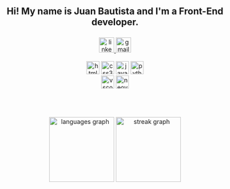 <h2 align="center">Hi! My name is Juan Bautista and I'm a Front-End developer.</h2>

###

<div align="center">
  <a href="https://www.linkedin.com/in/juanbautistazunino/" target="_blank">
    <img src="https://img.shields.io/static/v1?message=LinkedIn&logo=linkedin&label=&color=0077B5&logoColor=white&labelColor=&style=for-the-badge" height="35" alt="linkedin logo"  />
  </a>
  <a href="mailto:zuninojuanbautista@gmail.com" target="_blank">
    <img src="https://img.shields.io/static/v1?message=Gmail&logo=gmail&label=&color=D14836&logoColor=white&labelColor=&style=for-the-badge" height="35" alt="gmail logo"  />
  </a>
</div>

<br clear="both">

<div align="center">
  <img src="https://skillicons.dev/icons?i=html" height="30" alt="html5 logo"  />

  <img src="https://skillicons.dev/icons?i=css" height="30" alt="css3 logo"  />

  <img src="https://skillicons.dev/icons?i=js" height="30" alt="javascript logo"  />

  <img src="https://skillicons.dev/icons?i=py" height="30" alt="python logo"  />
</div>


<div align="center">
  <img src="https://skillicons.dev/icons?i=vscode" height="30" alt="vscode logo"  />
  <img src="https://skillicons.dev/icons?i=neovim" height="30" alt="neovim logo"  />
</div>

###

<br clear="both">

###

<div align="center">
  <img src="https://github-readme-stats.vercel.app/api/top-langs?username=j-zunino&locale=en&hide_title=false&layout=compact&card_width=320&langs_count=5&theme=github_dark&hide_border=true&order=2&hide=c" height="150" alt="languages graph"  />
  <img src="https://streak-stats.demolab.com?user=j-zunino&locale=en&mode=weekly&theme=github_dark&hide_border=true&border_radius=5&order=3" height="150" alt="streak graph"  />
</div>

###
